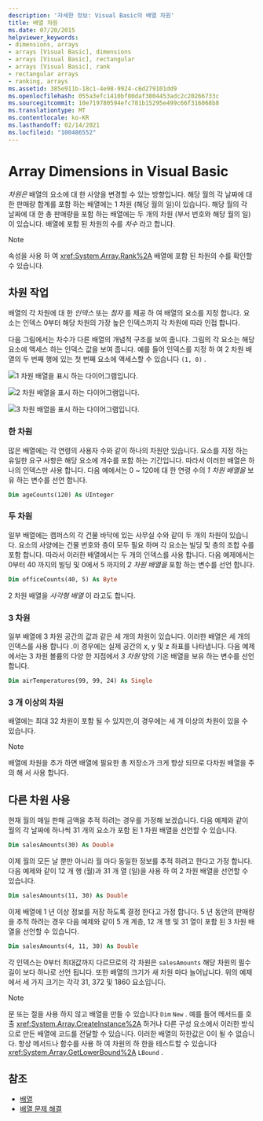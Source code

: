```yaml
---
description: '자세한 정보: Visual Basic의 배열 차원'
title: 배열 차원
ms.date: 07/20/2015
helpviewer_keywords:
- dimensions, arrays
- arrays [Visual Basic], dimensions
- arrays [Visual Basic], rectangular
- arrays [Visual Basic], rank
- rectangular arrays
- ranking, arrays
ms.assetid: 385e911b-18c1-4e98-9924-c6d279101dd9
ms.openlocfilehash: 055a3efc1410bf80daf3804453adc2c20266733c
ms.sourcegitcommit: 10e719780594efc781b15295e499c66f316068b8
ms.translationtype: MT
ms.contentlocale: ko-KR
ms.lasthandoff: 02/14/2021
ms.locfileid: "100486552"
---
```

# <a name="array-dimensions-in-visual-basic"></a>Array Dimensions in Visual Basic

*차원은* 배열의 요소에 대 한 사양을 변경할 수 있는 방향입니다. 해당 월의 각 날짜에 대 한 판매량 합계를 포함 하는 배열에는 1 차원 (해당 월의 일)이 있습니다. 해당 월의 각 날짜에 대 한 총 판매량을 포함 하는 배열에는 두 개의 차원 (부서 번호와 해당 월의 일)이 있습니다. 배열에 포함 된 차원의 수를 *차수* 라고 합니다.

> [!NOTE]
> 속성을 사용 하 여 <xref:System.Array.Rank%2A> 배열에 포함 된 차원의 수를 확인할 수 있습니다.

## <a name="working-with-dimensions"></a>차원 작업

배열의 각 차원에 대 한 *인덱스* 또는 *첨자* 를 제공 하 여 배열의 요소를 지정 합니다. 요소는 인덱스 0부터 해당 차원의 가장 높은 인덱스까지 각 차원에 따라 인접 합니다.

다음 그림에서는 차수가 다른 배열의 개념적 구조를 보여 줍니다. 그림의 각 요소는 해당 요소에 액세스 하는 인덱스 값을 보여 줍니다. 예를 들어 인덱스를 지정 하 여 2 차원 배열의 두 번째 행에 있는 첫 번째 요소에 액세스할 수 있습니다 `(1, 0)` .

![1 차원 배열을 표시 하는 다이어그램입니다.](./media/array-dimensions/one-dimensional-array.gif)

![2 차원 배열을 표시 하는 다이어그램입니다.](./media/array-dimensions/two-dimensional-array.gif)

![3 차원 배열을 표시 하는 다이어그램입니다.](./media/array-dimensions/three-dimensional-array.gif)

### <a name="one-dimension"></a>한 차원

많은 배열에는 각 연령의 사용자 수와 같이 하나의 차원만 있습니다. 요소를 지정 하는 유일한 요구 사항은 해당 요소에 개수를 포함 하는 기간입니다. 따라서 이러한 배열은 하나의 인덱스만 사용 합니다. 다음 예에서는 0 ~ 120에 대 한 연령 수의 *1 차원 배열을* 보유 하는 변수를 선언 합니다.

```vb
Dim ageCounts(120) As UInteger
```

### <a name="two-dimensions"></a>두 차원

일부 배열에는 캠퍼스의 각 건물 바닥에 있는 사무실 수와 같이 두 개의 차원이 있습니다. 요소의 사양에는 건물 번호와 층이 모두 필요 하며 각 요소는 빌딩 및 층의 조합 수를 포함 합니다. 따라서 이러한 배열에서는 두 개의 인덱스를 사용 합니다. 다음 예제에서는 0부터 40 까지의 빌딩 및 0에서 5 까지의 *2 차원 배열을* 포함 하는 변수를 선언 합니다.

```vb
Dim officeCounts(40, 5) As Byte
```

2 차원 배열을 *사각형 배열* 이 라고도 합니다.

### <a name="three-dimensions"></a>3 차원

일부 배열에 3 차원 공간의 값과 같은 세 개의 차원이 있습니다. 이러한 배열은 세 개의 인덱스를 사용 합니다 .이 경우에는 실제 공간의 x, y 및 z 좌표를 나타냅니다. 다음 예제에서는 3 차원 볼륨의 다양 한 지점에서 *3 차원* 양의 기온 배열을 보유 하는 변수를 선언 합니다.

```vb
Dim airTemperatures(99, 99, 24) As Single
```

### <a name="more-than-three-dimensions"></a>3 개 이상의 차원

배열에는 최대 32 차원이 포함 될 수 있지만,이 경우에는 세 개 이상의 차원이 있을 수 있습니다.

> [!NOTE]
> 배열에 차원을 추가 하면 배열에 필요한 총 저장소가 크게 향상 되므로 다차원 배열을 주의 해 서 사용 합니다.

## <a name="using-different-dimensions"></a>다른 차원 사용

현재 월의 매일 판매 금액을 추적 하려는 경우를 가정해 보겠습니다. 다음 예제와 같이 월의 각 날짜에 하나씩 31 개의 요소가 포함 된 1 차원 배열을 선언할 수 있습니다.

```vb
Dim salesAmounts(30) As Double
```

이제 월의 모든 날 뿐만 아니라 월 마다 동일한 정보를 추적 하려고 한다고 가정 합니다. 다음 예제와 같이 12 개 행 (월)과 31 개 열 (일)을 사용 하 여 2 차원 배열을 선언할 수 있습니다.

```vb
Dim salesAmounts(11, 30) As Double
```

이제 배열에 1 년 이상 정보를 저장 하도록 결정 한다고 가정 합니다. 5 년 동안의 판매량을 추적 하려는 경우 다음 예제와 같이 5 개 계층, 12 개 행 및 31 열이 포함 된 3 차원 배열을 선언할 수 있습니다.

```vb
Dim salesAmounts(4, 11, 30) As Double
```

각 인덱스는 0부터 최대값까지 다르므로의 각 차원은 `salesAmounts` 해당 차원의 필수 길이 보다 하나로 선언 됩니다. 또한 배열의 크기가 새 차원 마다 늘어납니다. 위의 예제에서 세 가지 크기는 각각 31, 372 및 1860 요소입니다.

> [!NOTE]
> 문 또는 절을 사용 하지 않고 배열을 만들 수 있습니다 `Dim` `New` . 예를 들어 메서드를 호출 <xref:System.Array.CreateInstance%2A> 하거나 다른 구성 요소에서 이러한 방식으로 만든 배열에 코드를 전달할 수 있습니다. 이러한 배열의 하한값은 0이 될 수 없습니다. 항상 메서드나 함수를 사용 하 여 차원의 하 한을 테스트할 수 있습니다 <xref:System.Array.GetLowerBound%2A> `LBound` .

## <a name="see-also"></a>참조

- [배열](index.md)
- [배열 문제 해결](troubleshooting-arrays.md)
